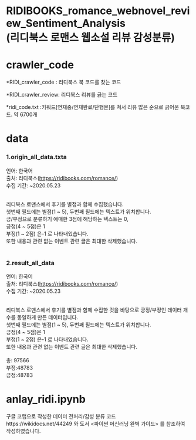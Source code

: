 # RIDIBOOKS_romance_webnovel_review_Sentiment_Analysis<br>(리디북스 로맨스 웹소설 리뷰 감성분류)
<p>
<h1>crawler_code</h1>

*RIDI_crawler_code : 리디북스 북 코드를 찾는 코드

*RIDI_crawler_review: 리디북스 리뷰를 긁는 코드

*ridi_code.txt :키워드[연재중/연재완료/단행본]를 쳐서 리뷰 많은 순으로 긁어온 북코드. 약 6700개
</p>

<p>
  <h1>data</h1>
  
  <h3>1.origin_all_data.txta</h3>

언어: 한국어<br>
출처: 리디북스(https://ridibooks.com/romance/)<br>
수집 기간: ~2020.05.23<br><br>

리디북스 로맨스에서 후기를 별점과 함께 수집했습니다.<br> 첫번째 필드에는 별점(1 ~ 5), 두번째 필드에는 텍스트가 위치합니다. <br>긍/부정으로 분류하기 애매한 3점에 해당하는 텍스트는 0, <br>긍정(4 ~ 5점)은 1<br> 부정(1 ~ 2점) 은-1 로 나타내었습니다. <br>또한 내용과 관련 없는 이벤트 관련 글은 최대한 삭제했습니다.<br><br>

<h3>2.result_all_data</h3>

언어: 한국어<br>
출처: 리디북스(https://ridibooks.com/romance/)<br>
수집 기간: ~2020.05.23<br><br>

리디북스 로맨스에서 후기를 별점과 함께 수집한 것을 바탕으로 긍정/부정인 데이터 개수를 동일하게 만든 데이터입니다.<br> 첫번째 필드에는 별점(1 ~ 5), 두번째 필드에는 텍스트가 위치합니다.<br>긍정(4 ~ 5점)은 1<br> 부정(1 ~ 2점) 은-1 로 나타내었습니다. <br>또한 내용과 관련 없는 이벤트 관련 글은 최대한 삭제했습니다.<br><br>
총: 97566<br>
부정:48783 <br>
긍정:48783 <br>
</p>

<p>
<h1>anlay_ridi.ipynb</h1>
구글 코랩으로 작성한 데이터 전처리/감성 분류 코드<br>
https://wikidocs.net/44249 와 도서 <파이썬 머신러닝 완벽 가이드> 를 참조하여 작성하였습니다.

</p>



